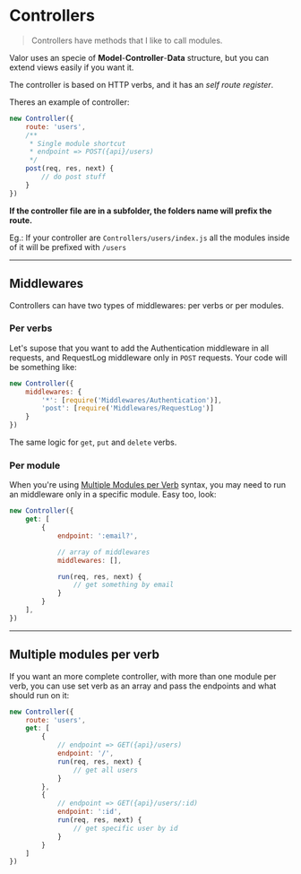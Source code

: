 # Controllers

> Controllers have methods that I like to call modules.

Valor uses an specie of **Model**-**Controller**-**Data** structure, but you can extend views easily if you want it.

The controller is based on HTTP verbs, and it has an *self route register*.

Theres an example of controller:

``` js
new Controller({
    route: 'users',
    /**
     * Single module shortcut
     * endpoint => POST({api}/users)
     */
    post(req, res, next) {
        // do post stuff
    } 
})
```

**If the controller file are in a subfolder, the folders name will prefix the route.**

Eg.: If your controller are `Controllers/users/index.js` all the modules inside of it will be prefixed with `/users`

---

## Middlewares

Controllers can have two types of middlewares: per verbs or per modules.

### Per verbs

Let's supose that you want to add the Authentication middleware in all requests, and RequestLog middleware only in `POST` requests. Your code will be something like:

``` js
new Controller({
    middlewares: {
        '*': [require('Middlewares/Authentication')],
        'post': [require('Middlewares/RequestLog')]
    }
})
```

The same logic for `get`, `put` and `delete` verbs.

### Per module
When you're using [Multiple Modules per Verb](#multiple-modules-per-verb) syntax, you may need to run an middleware only in a specific module. Easy too, look:

``` js
new Controller({
    get: [
        {
            endpoint: ':email?',

            // array of middlewares
            middlewares: [],

            run(req, res, next) {
                // get something by email
            }
        }
    ],
})
```

---

## Multiple modules per verb

If you want an more complete controller, with more than one module per verb, you can use set verb as an array and pass the endpoints and what should run on it:

``` js
new Controller({
    route: 'users',
    get: [
        {
            // endpoint => GET({api}/users)
            endpoint: '/',
            run(req, res, next) {
                // get all users
            }
        },
        {
            // endpoint => GET({api}/users/:id)
            endpoint: ':id',
            run(req, res, next) {
                // get specific user by id
            }
        }
    ]
})
```